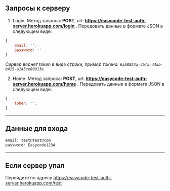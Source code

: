 ## Запросы к серверу

1. Login. Метод запроса: **POST**, url: **https://easycode-test-auth-server.herokuapp.com/login** . Передовать данные в формате JSON в следующем виде: 
```js
{
    email: '',
    password: ''
}
```
*Сервер вернет token в виде строки, пример токена: `6a58824a-4bfa-44ab-b415-a145ce80913e`*


2. Home. Метод запроса: **POST**, url: **https://easycode-test-auth-server.herokuapp.com/home** . Передовать данные в формате JSON в следующем виде: 
```js
{
    token: '',
}
```
---

## Данные для входа
```js
email: test@test@com
password: Easycode1234

```
---

## Если сервер упал
Перейдите по адресу https://easycode-test-auth-server.herokuapp.com/test